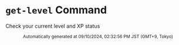 # `get-level` Command

Check your current level and XP status

<div align="center"><sub>Automatically generated at 09/10/2024, 02:32:56 PM JST (GMT+9, Tokyo)</sub></div>